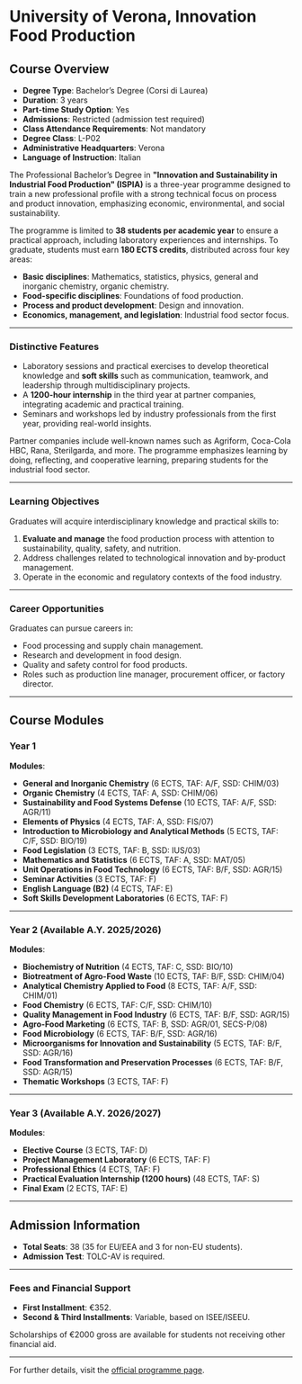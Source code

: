 # University of Verona, Innovation Food Production

## Course Overview
 
- **Degree Type**: Bachelor’s Degree (Corsi di Laurea)  
- **Duration**: 3 years  
- **Part-time Study Option**: Yes  
- **Admissions**: Restricted (admission test required)  
- **Class Attendance Requirements**: Not mandatory  
- **Degree Class**: L-P02  
- **Administrative Headquarters**: Verona  
- **Language of Instruction**: Italian  

The Professional Bachelor’s Degree in **"Innovation and Sustainability in Industrial Food Production" (ISPIA)** is a three-year programme designed to train a new professional profile with a strong technical focus on process and product innovation, emphasizing economic, environmental, and social sustainability.  

The programme is limited to **38 students per academic year** to ensure a practical approach, including laboratory experiences and internships. To graduate, students must earn **180 ECTS credits**, distributed across four key areas:  
- **Basic disciplines**: Mathematics, statistics, physics, general and inorganic chemistry, organic chemistry.  
- **Food-specific disciplines**: Foundations of food production.  
- **Process and product development**: Design and innovation.  
- **Economics, management, and legislation**: Industrial food sector focus.  

---

### Distinctive Features
- Laboratory sessions and practical exercises to develop theoretical knowledge and **soft skills** such as communication, teamwork, and leadership through multidisciplinary projects.  
- A **1200-hour internship** in the third year at partner companies, integrating academic and practical training.  
- Seminars and workshops led by industry professionals from the first year, providing real-world insights.  

Partner companies include well-known names such as Agriform, Coca-Cola HBC, Rana, Sterilgarda, and more. The programme emphasizes learning by doing, reflecting, and cooperative learning, preparing students for the industrial food sector.  

---

### Learning Objectives  
Graduates will acquire interdisciplinary knowledge and practical skills to:  
1. **Evaluate and manage** the food production process with attention to sustainability, quality, safety, and nutrition.  
2. Address challenges related to technological innovation and by-product management.  
3. Operate in the economic and regulatory contexts of the food industry.  

---

### Career Opportunities  
Graduates can pursue careers in:  
- Food processing and supply chain management.  
- Research and development in food design.  
- Quality and safety control for food products.  
- Roles such as production line manager, procurement officer, or factory director.  

---

## Course Modules

### Year 1 
**Modules**:  
- **General and Inorganic Chemistry** (6 ECTS, TAF: A/F, SSD: CHIM/03)  
- **Organic Chemistry** (4 ECTS, TAF: A, SSD: CHIM/06)  
- **Sustainability and Food Systems Defense** (10 ECTS, TAF: A/F, SSD: AGR/11)  
- **Elements of Physics** (4 ECTS, TAF: A, SSD: FIS/07)  
- **Introduction to Microbiology and Analytical Methods** (5 ECTS, TAF: C/F, SSD: BIO/19)  
- **Food Legislation** (3 ECTS, TAF: B, SSD: IUS/03)  
- **Mathematics and Statistics** (6 ECTS, TAF: A, SSD: MAT/05)  
- **Unit Operations in Food Technology** (6 ECTS, TAF: B/F, SSD: AGR/15)  
- **Seminar Activities** (3 ECTS, TAF: F)  
- **English Language (B2)** (4 ECTS, TAF: E)  
- **Soft Skills Development Laboratories** (6 ECTS, TAF: F)  

---

### Year 2 (Available A.Y. 2025/2026) 
**Modules**:  
- **Biochemistry of Nutrition** (4 ECTS, TAF: C, SSD: BIO/10)  
- **Biotreatment of Agro-Food Waste** (10 ECTS, TAF: B/F, SSD: CHIM/04)  
- **Analytical Chemistry Applied to Food** (8 ECTS, TAF: A/F, SSD: CHIM/01)  
- **Food Chemistry** (6 ECTS, TAF: C/F, SSD: CHIM/10)  
- **Quality Management in Food Industry** (6 ECTS, TAF: B/F, SSD: AGR/15)  
- **Agro-Food Marketing** (6 ECTS, TAF: B, SSD: AGR/01, SECS-P/08)  
- **Food Microbiology** (6 ECTS, TAF: B/F, SSD: AGR/16)  
- **Microorganisms for Innovation and Sustainability** (5 ECTS, TAF: B/F, SSD: AGR/16)  
- **Food Transformation and Preservation Processes** (6 ECTS, TAF: B/F, SSD: AGR/15)  
- **Thematic Workshops** (3 ECTS, TAF: F)  

---

### Year 3 (Available A.Y. 2026/2027)  
**Modules**:  
- **Elective Course** (3 ECTS, TAF: D)  
- **Project Management Laboratory** (6 ECTS, TAF: F)  
- **Professional Ethics** (4 ECTS, TAF: F)  
- **Practical Evaluation Internship (1200 hours)** (48 ECTS, TAF: S)  
- **Final Exam** (2 ECTS, TAF: E)  

---

## Admission Information

- **Total Seats**: 38 (35 for EU/EEA and 3 for non-EU students).  
- **Admission Test**: TOLC-AV is required.  

---

### **Fees and Financial Support**  
- **First Installment**: €352.  
- **Second & Third Installments**: Variable, based on ISEE/ISEEU.  

Scholarships of €2000 gross are available for students not receiving other financial aid.  

---

For further details, visit the [official programme page](https://www.univr.it).  
